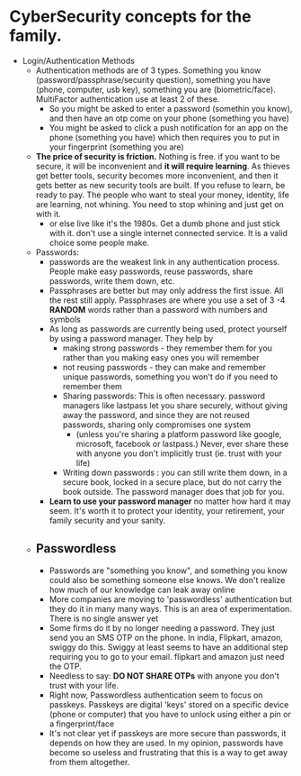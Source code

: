 # CyberSecurity concepts for the family. 
  - Login/Authentication Methods
    - Authentication methods are of 3 types. Something you know (password/passphrase/security question), something you have (phone, computer, usb key), something you are (biometric/face). MultiFactor authentication use at least 2 of these. 
      - So you might be asked to enter a password (somethin you know), and then have an otp come on your phone (something you have)
      - You might be asked to click a push notification for an app on the phone (something you have) which then requires you to put in your fingerprint (something you are)
    - **The price of security is friction.** Nothing is free. if you want to be secure, it will be inconvenient and **it will require learning**. As thieves get better tools, security becomes more inconvenient, and then it gets better as new security tools are built. If you refuse to learn, be ready to pay. The people who want to steal your money, identity, life are learning, not whining. You need to stop whining and just get on with it.
      - or else live like it's the 1980s. Get a dumb phone and just stick with it. don't use a single internet connected service. It is a valid choice some people make.
    - Passwords: 
      - passwords are the weakest link in any authentication process. People make easy passwords, reuse passwords, share passwords, write them down, etc.
      - Passphrases are better but may only address the first issue. All the rest still apply. Passphrases are where you use a set of 3 -4 **RANDOM** words rather than a password with numbers and symbols
      - As long as passwords are currently being used, protect yourself by using a password manager. They help by
        - making strong passwords - they remember them for you rather than you making easy ones you will remember
        - not reusing passwords - they can make and remember unique passwords, something you won't do if you need to remember them
        - Sharing passwords: This is often necessary. password managers like lastpass let you share securely, without giving away the password, and since they are not reused passwords, sharing only compromises one system 
          - (unless you're sharing a platform password like google, microsoft, facebook or lastpass.) Never, ever share these with anyone you don't implicitly trust (ie. trust with your life)
        - Writing down passwords : you can still write them down, in a secure book, locked in a secure place, but do not carry the book outside. The password manager does that job for you. 
      - **Learn to use your password manager** no matter how hard it may seem. It's worth it to protect your identity, your retirement, your family security and your sanity. 
    - Passwordless
      - 
      - Passwords are "something you know", and something you know could also be something someone else knows. We don't realize how much of our knowledge can leak away online
      - More companies are moving to 'passwordless' authentication but they do it in many many ways. This is an area of experimentation. There is no single answer yet
      - Some firms do it by no longer needing a password. They just send you an SMS OTP on the phone. In india, Flipkart, amazon, swiggy do this. Swiggy at least seems to have an additional step requiring you to go to your email. flipkart and amazon just need the OTP. 
      - Needless to say: **DO NOT SHARE OTPs** with anyone you don't trust with your life. 
      - Right now, Passwordless authentication seem to focus on passkeys. Passkeys are digital 'keys' stored on a specific device (phone or computer) that you have to unlock using either a pin or a fingerprint/face
      - It's not clear yet if passkeys are more secure than passwords, it depends on how they are used. In my opinion, passwords have become so useless and frustrating that this is a way to get away from them altogether. 
        
